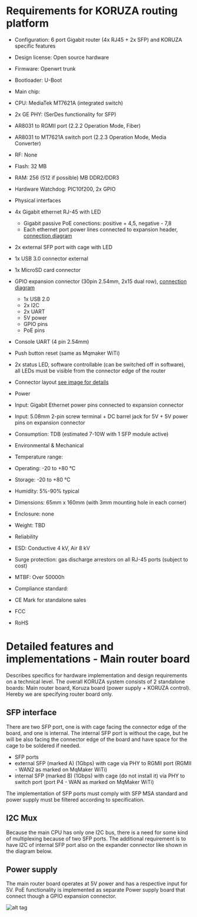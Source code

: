 # Requirements for KORUZA routing platform

 * Configuration: 6 port Gigabit router (4x RJ45 + 2x SFP) and KORUZA specific features
 * Design license: Open source hardware
 * Firmware: Openwrt trunk
 * Bootloader: U-Boot
 * Main chip: 
  * CPU: MediaTek MT7621A (integrated switch)
  * 2x GE PHY: (SerDes functionality for SFP)
   * AR8031 to RGMII port (2.2.2 Operation Mode, Fiber)
   * AR8031 to MT7621A switch port (2.2.3 Operation Mode, Media Converter)
 * RF: None
 * Flash: 32 MB
 * RAM: 256 (512 if possible) MB DDR2/DDR3
 * Hardware Watchdog: PIC10f200, 2x GPIO
 
 * Physical interfaces
  * 4x Gigabit ethernet RJ-45 with LED
    * Gigabit passive PoE conections: positive + 4,5, negative - 7,8
    * Each ethernet port power lines connected to expansion header, [connection diagram](gigabit-passive-poe.png)
  * 2x external SFP port with cage with LED
  * 1x USB 3.0 connector external
  * 1x MicroSD card connector
  * GPIO expansion connector (30pin 2.54mm, 2x15 dual row), [connection diagram](gigabit-passive-poe.png)
    * 1x USB 2.0
    * 2x I2C
    * 2x UART
    * 5V power
    * GPIO pins
    * PoE pins
  * Console UART (4 pin 2.54mm)
  * Push button reset (same as Mqmaker WiTi)
  * 2x status LED, software controllable (can be switched off in software), all LEDs must be visible from the connector edge of the router
  * Connector layout [see image for details](https://github.com/IRNAS/KORUZA-router/blob/1G-router-requirements/PCB/koruza_router_PCB/Project%20Outputs%20for%20koruza_router_PCB/koruza_router.PDF)
 
 * Power
  * Input: Gigabit Ethernet power pins connected to expansion connector
  * Input: 5.08mm 2-pin screw terminal + DC barrel jack for 5V + 5V power pins on expansion connector
  * Consumption: TDB (estimated 7-10W with 1 SFP module active)
  
 * Environmental & Mechanical
  * Temperature range:
   * Operating: -20 to +80 °C
   * Storage: -20 to +80 °C
  * Humidity: 5%-90% typical
  * Dimensions: 65mm x 160mm (with 3mm mounting hole in each corner)
  * Enclosure: none
  * Weight: TBD
   
 * Reliability
  * ESD: Conductive 4 kV, Air 8 kV
  * Surge protection: gas discharge arrestors on all RJ-45 ports (subject to cost)
  * MTBF: Over 50000h
   
 * Compliance standard:
  * CE Mark for standalone sales
  * FCC
  * RoHS
   
# Detailed features and implementations - Main router board
Describes specifics for hardware implementation and design requirements on a technical level. The overall KORUZA system consists of 2 standalone boards: Main router board, Koruza board (power supply + KORUZA control). Hereby we are specifying router board only.

## SFP interface
There are two SFP port, one is with cage facing the connector edge of the board, and one is internal. The internal SFP port is without the cage, but he will be also facing the connector edge of the board and have space for the cage to be soldered if needed.

 * SFP ports
  * external SFP (marked A) (1Gbps) with cage via PHY to RGMII port (RGMII - WAN2 as marked on MqMaker WiTi)
  * internal SFP (marked B) (1Gbps) with cage (do not install it) via PHY to switch port (port P4 - WAN as marked on MqMaker WiTi)

The implementation of SFP ports must comply with SFP MSA standard and power supply must be filtered according to specification.

## I2C Mux
Because the main CPU has only one I2C bus, there is a need for some kind of multiplexing because of two SFP ports. The additional requirement is to have I2C of internal SFP port also on the expander connector like shown in the diagram below.

## Power supply
The main router board operates at 5V power and has a respective input for 5V. PoE functionality is implemented as separate Power supply board that connect though a GPIO expansion connector. 

![alt tag](https://github.com/IRNAS/KORUZA-router/blob/1G-router-requirements/KoruzaDiagram1G.png)





